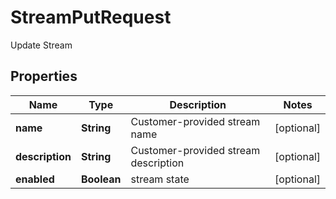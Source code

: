 

# StreamPutRequest

Update Stream

## Properties

| Name | Type | Description | Notes |
|------------ | ------------- | ------------- | -------------|
|**name** | **String** | Customer-provided stream name |  [optional] |
|**description** | **String** | Customer-provided stream description |  [optional] |
|**enabled** | **Boolean** | stream state |  [optional] |



